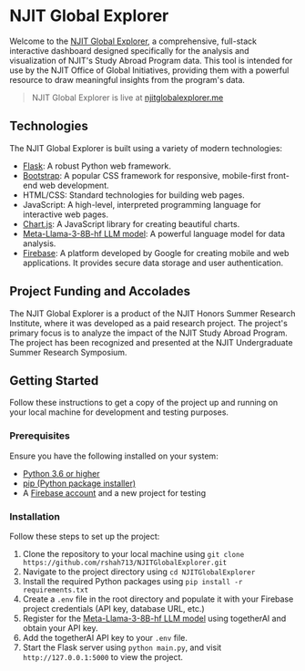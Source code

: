 # NJIT Global Explorer
Welcome to the [NJIT Global Explorer](https://njitglobalexplorer.me), a comprehensive, full-stack interactive dashboard designed specifically for the analysis and visualization of NJIT's Study Abroad Program data. This tool is intended for use by the NJIT Office of Global Initiatives, providing them with a powerful resource to draw meaningful insights from the program's data.
> NJIT Global Explorer is live at [njitglobalexplorer.me](https://njitglobalexplorer.me)

## Technologies
The NJIT Global Explorer is built using a variety of modern technologies:
- [Flask](https://flask.palletsprojects.com/): A robust Python web framework.
- [Bootstrap](https://getbootstrap.com/): A popular CSS framework for responsive, mobile-first front-end web development.
- HTML/CSS: Standard technologies for building web pages.
- JavaScript: A high-level, interpreted programming language for interactive web pages.
- [Chart.js](https://www.chartjs.org/): A JavaScript library for creating beautiful charts.
- [Meta-Llama-3-8B-hf LLM model](https://huggingface.co/Undi95/Meta-Llama-3-8B-hf): A powerful language model for data analysis.
- [Firebase](https://firebase.google.com/): A platform developed by Google for creating mobile and web applications. It provides secure data storage and user authentication.

## Project Funding and Accolades
The NJIT Global Explorer is a product of the NJIT Honors Summer Research Institute, where it was developed as a paid research project. The project's primary focus is to analyze the impact of the NJIT Study Abroad Program. The project has been recognized and presented at the NJIT Undergraduate Summer Research Symposium.

## Getting Started
Follow these instructions to get a copy of the project up and running on your local machine for development and testing purposes.

### Prerequisites
Ensure you have the following installed on your system:
- [Python 3.6 or higher](https://www.python.org/downloads/)
- [pip (Python package installer)](https://pip.pypa.io/en/stable/installation/)
- A [Firebase account](https://firebase.google.com/) and a new project for testing

### Installation
Follow these steps to set up the project:
1. Clone the repository to your local machine using `git clone https://github.com/rshah713/NJITGlobalExplorer.git`
2. Navigate to the project directory using `cd NJITGlobalExplorer`
3. Install the required Python packages using `pip install -r requirements.txt`
4. Create a `.env` file in the root directory and populate it with your Firebase project credentials (API key, database URL, etc.)
5. Register for the [Meta-Llama-3-8B-hf LLM model](https://huggingface.co/Undi95/Meta-Llama-3-8B-hf) using togetherAI and obtain your API key.
6. Add the togetherAI API key to your `.env` file.
7. Start the Flask server using `python main.py`, and visit `http://127.0.0.1:5000` to view the project.
